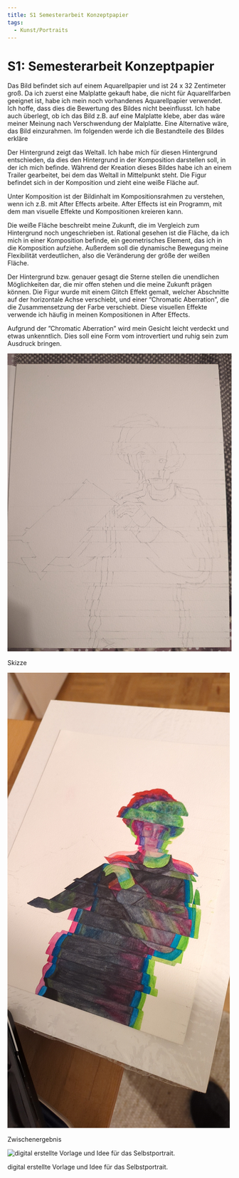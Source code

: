```yaml
---
title: S1 Semesterarbeit Konzeptpapier
tags:
  - Kunst/Portraits
---
```


# S1: Semesterarbeit Konzeptpapier

Das Bild befindet sich auf einem Aquarellpapier und ist 24 x 32 Zentimeter groß. Da ich zuerst eine Malplatte gekauft habe, die nicht für Aquarellfarben geeignet ist, habe ich mein noch vorhandenes Aquarellpapier verwendet. Ich hoffe, dass dies die Bewertung des Bildes nicht beeinflusst. Ich habe auch überlegt, ob ich das Bild z.B. auf eine Malplatte klebe, aber das wäre meiner Meinung nach Verschwendung der Malplatte. Eine Alternative wäre, das Bild einzurahmen. Im folgenden werde ich die Bestandteile des Bildes erkläre

Der Hintergrund zeigt das Weltall. Ich habe mich für diesen Hintergrund entschieden, da dies den Hintergrund in der Komposition darstellen soll, in der ich mich befinde. Während der Kreation dieses Bildes habe ich an einem Trailer gearbeitet, bei dem das Weltall in Mittelpunkt steht. Die Figur befindet sich in der Komposition und zieht eine weiße Fläche auf. 

Unter Komposition ist der Bildinhalt im Kompositionsrahmen zu verstehen, wenn ich z.B. mit After Effects arbeite. After Effects ist ein Programm, mit dem man visuelle Effekte und Kompositionen kreieren kann.

Die weiße Fläche beschreibt meine Zukunft, die im Vergleich zum Hintergrund noch ungeschrieben ist. Rational gesehen ist die Fläche, da ich mich in einer Komposition befinde, ein geometrisches Element, das ich in die Komposition aufziehe. Außerdem soll die dynamische Bewegung meine Flexibilität verdeutlichen, also die Veränderung der größe der weißen Fläche. 

Der Hintergrund bzw. genauer gesagt die Sterne stellen die unendlichen Möglichkeiten dar, die mir offen stehen und die meine Zukunft prägen können. Die Figur wurde mit einem Glitch Effekt gemalt, welcher Abschnitte auf der horizontale Achse verschiebt, und einer “Chromatic Aberration”, die die Zusammensetzung der Farbe verschiebt. Diese visuellen Effekte verwende ich häufig in meinen Kompositionen in After Effects. 

Aufgrund der ”Chromatic Aberration” wird mein Gesicht leicht verdeckt und etwas unkenntlich. Dies soll eine Form vom introvertiert und ruhig sein zum Ausdruck bringen.

![Skizze](./S1_Semesterarbeit_Konzeptpapier/PXL_20230105_155939696.jpg)

Skizze

![Zwischenergebnis](./S1_Semesterarbeit_Konzeptpapier/Snapchat-154357158.jpg)

Zwischenergebnis

![digital erstellte Vorlage und Idee für das Selbstportrait.](./S1_Semesterarbeit_Konzeptpapier/kunst_Comp_1_2023-01-02_21.44.30.png)

digital erstellte Vorlage und Idee für das Selbstportrait.